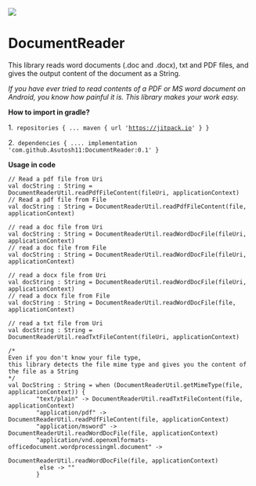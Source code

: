 [![](https://jitpack.io/v/Asutosh11/DocumentReader.svg)](https://jitpack.io/#Asutosh11/DocumentReader)


# DocumentReader
 
This library reads word documents (.doc and .docx), txt and PDF files, and gives the output content of the document as a String.

<i>If you have ever tried to read contents of a PDF or MS word document on Android, you know how painful it is. 
This library makes your work easy.</i>

<p><b>How to import in gradle?</b></p>


1.<code>
repositories {
			...
			maven { url 'https://jitpack.io' }
}
</code><br/>

2.<code>
dependencies {
  ....
  implementation 'com.github.Asutosh11:DocumentReader:0.1'
}
</code>

<p><b>Usage in code</b></p>

    // Read a pdf file from Uri
    val docString : String = DocumentReaderUtil.readPdfFileContent(fileUri, applicationContext)
    // Read a pdf file from File
    val docString : String = DocumentReaderUtil.readPdfFileContent(file, applicationContext)

    // read a doc file from Uri
    val docString : String = DocumentReaderUtil.readWordDocFile(fileUri, applicationContext)
    // read a doc file from File
    val docString : String = DocumentReaderUtil.readWordDocFile(fileUri, applicationContext)

    // read a docx file from Uri
    val docString : String = DocumentReaderUtil.readWordDocFile(fileUri, applicationContext)
    // read a docx file from File
    val docString : String = DocumentReaderUtil.readWordDocFile(file, applicationContext)

    // read a txt file from Uri
    val docString : String = DocumentReaderUtil.readTxtFileContent(fileUri, applicationContext)
    
    /*
    Even if you don't know your file type, 
    this library detects the file mime type and gives you the content of the file as a String
    */	      
    val DocString : String = when (DocumentReaderUtil.getMimeType(file, applicationContext)) {
            "text/plain" -> DocumentReaderUtil.readTxtFileContent(file, applicationContext)
            "application/pdf" -> DocumentReaderUtil.readPdfFileContent(file, applicationContext)
            "application/msword" -> DocumentReaderUtil.readWordDocFile(file, applicationContext)
            "application/vnd.openxmlformats-officedocument.wordprocessingml.document" -> 
                                        DocumentReaderUtil.readWordDocFile(file, applicationContext)
             else -> ""
            }

